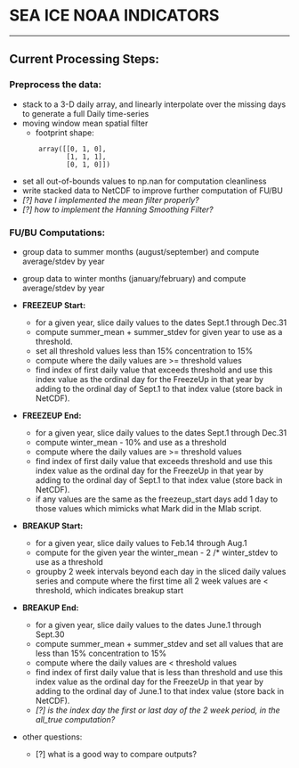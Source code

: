 # SEA ICE NOAA INDICATORS
---
## __Current Processing Steps:__

### Preprocess the data:
- stack to a 3-D daily array, and linearly interpolate over the missing days to generate a full Daily time-series
- moving window mean spatial filter 
	- footprint shape:
	```
		array([[0, 1, 0],
		       [1, 1, 1],
		       [0, 1, 0]])
	```
- set all out-of-bounds values to np.nan for computation cleanliness
- write stacked data to NetCDF to improve further computation of FU/BU
- _[?] have I implemented the mean filter properly?_
- _[?] how to implement the Hanning Smoothing Filter?_

### FU/BU Computations:
- group data to summer months (august/september) and compute average/stdev by year
- group data to winter months (january/february) and compute average/stdev by year

- __FREEZEUP Start:__
	- for a given year, slice daily values to the dates Sept.1 through Dec.31
	- compute summer_mean + summer_stdev for given year to use as a threshold.
	-  set all threshold values less than 15% concentration to 15%
	- compute where the daily values are >= threshold values
	- find index of first daily value that exceeds threshold and use this index value as the ordinal day for the FreezeUp in that year by adding to the ordinal day of Sept.1 to that index value (store back in NetCDF).

- __FREEZEUP End:__
	- for a given year, slice daily values to the dates Sept.1 through Dec.31
	- compute winter_mean - 10% and use as a threshold
	- compute where the daily values are >= threshold values
	- find index of first daily value that exceeds threshold and use this index value as the ordinal day for the FreezeUp in that year by adding to the ordinal day of Sept.1 to that index value (store back in NetCDF).
	- if any values are the same as the freezeup_start days add 1 day to those values which mimicks what Mark did in the Mlab script.

- __BREAKUP Start:__
	- for a given year, slice daily values to Feb.14 through Aug.1
	- compute for the given year the winter_mean - 2 /* winter_stdev to use as a threshold
	- groupby 2 week intervals beyond each day in the sliced daily values series and compute where the first time all 2 week values are < threshold, which indicates breakup start

- __BREAKUP End:__
	- for a given year, slice daily values to the dates June.1 through Sept.30
	- compute summer_mean + summer_stdev and set all values that are less than 15% concentration to 15%
	- compute where the daily values are < threshold values
	- find index of first daily value that is less than threshold and use this index value as the ordinal day for the FreezeUp in that year by adding to the ordinal day of June.1 to that index value (store back in NetCDF).
	- _[?] is the index day the first or last day of the 2 week period, in the all_true computation?_

- other questions:
	- [?] what is a good way to compare outputs?

	